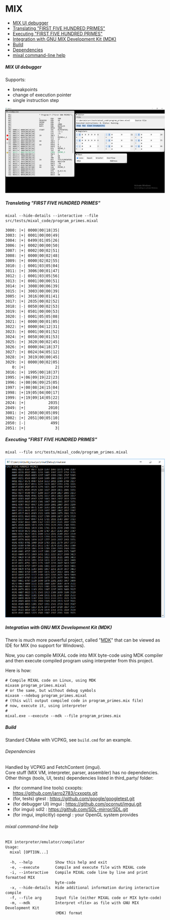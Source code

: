 # MIX

- [MIX UI debugger](#mix-ui-debugger)
- [Translating "FIRST FIVE HUNDRED PRIMES"](#translating-first-five-hundred-primes)
- [Executing "FIRST FIVE HUNDRED PRIMES"](#executing-first-five-hundred-primes)
- [Integration with GNU MIX Development Kit (MDK)](#integration-with-gnu-mix-development-kit-mdk)
- [Build](#build)
- [Dependencies](#dependencies)
- [mixal command-line help](#mixal-command-line-help)

##### MIX UI debugger

Supports:

 * breakpoints
 * change of execution pointer
 * single instruction step

![](mix_ui_progress.png)

##### Translating "FIRST FIVE HUNDRED PRIMES"

```
mixal --hide-details --interactive --file src/tests/mixal_code/program_primes.mixal
```

```
3000: |+| 0000|00|18|35|
3003: |+| 0001|00|00|49|
3004: |+| 0499|01|05|26|
3006: |+| 0002|00|00|50|
3007: |+| 0002|00|02|51|
3008: |+| 0000|00|02|48|
3009: |+| 0000|02|02|55|
3010: |-| 0001|03|05|04|
3011: |+| 3006|00|01|47|
3012: |-| 0001|03|05|56|
3013: |+| 0001|00|00|51|
3014: |+| 3008|00|06|39|
3015: |+| 3003|00|00|39|
3005: |+| 3016|00|01|41|
3017: |+| 2035|00|02|52|
3018: |-| 0050|00|02|53|
3019: |+| 0501|00|00|53|
3020: |-| 0001|05|05|08|
3021: |+| 0000|00|01|05|
3022: |+| 0000|04|12|31|
3023: |+| 0001|00|01|52|
3024: |+| 0050|00|01|53|
3025: |+| 3020|00|02|45|
3026: |+| 0000|04|18|37|
3027: |+| 0024|04|05|12|
3028: |+| 3019|00|00|45|
3029: |+| 0000|00|02|05|
   0: |+|             2|
3016: |+| 1995|00|18|37|
1995: |+|06|09|19|22|23|
1996: |+|00|06|09|25|05|
1997: |+|00|08|24|15|04|
1998: |+|19|05|04|00|17|
1999: |+|19|09|14|05|22|
2024: |+|          2035|
2049: |+|          2010|
3001: |+| 2050|00|05|09|
3002: |+| 2051|00|05|10|
2050: |-|           499|
2051: |+|             3|
```

##### Executing "FIRST FIVE HUNDRED PRIMES"

```
mixal --file src/tests/mixal_code/program_primes.mixal
```

![](first_500_primes.png)

##### Integration with GNU MIX Development Kit (MDK)

There is much more powerful project, called "[MDK]" that can be viewed as IDE for MIX
(no support for Windows).

Now, you can compile MIXAL code into MIX byte-code using MDK compiler
and then execute compiled program using interpreter from this project.

Here is how:

```
# Compile MIXAL code on Linux, using MDK
mixasm program_primes.mixal
# or the same, but without debug symbols
mixasm --ndebug program_primes.mixal
# (this will output compiled code in program_primes.mix file)
# now, execute it, using interpreter
#
mixal.exe --execute --mdk --file program_primes.mix
```

[MDK]: https://www.gnu.org/software/mdk/

##### Build

Standard CMake with VCPKG, see `build.cmd` for an example.

###### Dependencies

Handled by VCPKG and FetchContent (imgui).  
Core stuff (MIX VM, interpreter, parser, assembler) has no dependencies.  
Other things (tools, UI, tests) dependencies listed in third_party/ folder:

* (for command line tools) cxxopts: https://github.com/jarro2783/cxxopts.git
* (for, tests)             gtest  : https://github.com/google/googletest.git
* (for debugger UI)        imgui  : https://github.com/ocornut/imgui.git
* (for imgui)              sdl2   : https://github.com/SDL-mirror/SDL.git
* (for imgui, implicitly)  opengl : your OpenGL system provides

###### mixal command-line help

```
MIX interpreter/emulator/compilator
Usage:
  mixal [OPTION...]

  -h, --help          Show this help and exit
  -e, --execute       Compile and execute file with MIXAL code
  -i, --interactive   Compile MIXAL code line by line and print formatted MIX
                      byte-code
  -x, --hide-details  Hide additional information during interactive compile
  -f, --file arg      Input file (either MIXAL code or MIX byte-code)
  -m, --mdk           Interpret <file> as file with GNU MIX Development Kit
                      (MDK) format
```

